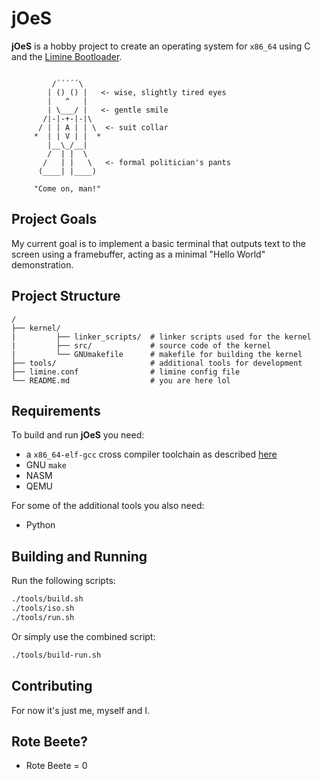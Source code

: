 # jOeS

**jOeS** is a hobby project to create an operating system for `x86_64` using C and the [Limine Bootloader](https://github.com/limine-bootloader/limine).

```
          
         /´´´´´\
        | () () |   <- wise, slightly tired eyes
        |   ^   |   
        | \___/ |   <- gentle smile
       /|-|-+-|-|\
      / | | A | | \  <- suit collar
     *  | | V | |  *
        |__\_/__| 
        /  | |  \    
       /   | |   \   <- formal politician's pants
      (____| |____)  

     "Come on, man!"
```

## Project Goals

My current goal is to implement a basic terminal that outputs text to the screen using a framebuffer, acting as a minimal "Hello World" demonstration.

## Project Structure
```
/
├── kernel/                    
|         ├── linker_scripts/  # linker scripts used for the kernel
|         ├── src/             # source code of the kernel
|         └── GNUmakefile      # makefile for building the kernel
├── tools/                     # additional tools for development
├── limine.conf                # limine config file
└── README.md                  # you are here lol
```

## Requirements

To build and run **jOeS** you need:
- a `x86_64-elf-gcc` cross compiler toolchain as described [here](https://wiki.osdev.org/GCC_Cross-Compiler)
- GNU `make`
- NASM
- QEMU

For some of the additional tools you also need:
- Python

## Building and Running

Run the following scripts:
``` bash
./tools/build.sh
./tools/iso.sh
./tools/run.sh
```
Or simply use the combined script:
``` bash
./tools/build-run.sh
```

## Contributing

For now it's just me, myself and I.

## Rote Beete?
- Rote Beete = 0